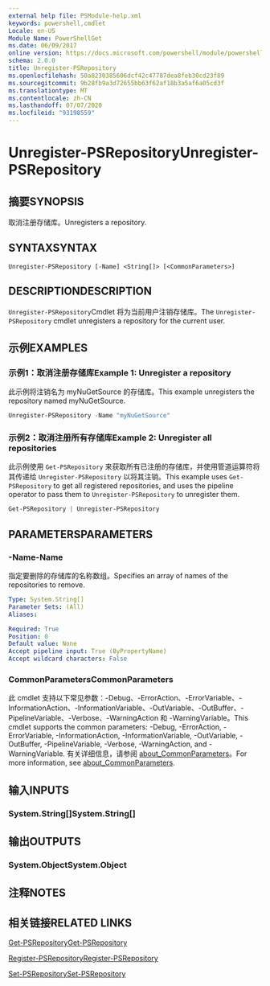 ```yaml
---
external help file: PSModule-help.xml
keywords: powershell,cmdlet
Locale: en-US
Module Name: PowerShellGet
ms.date: 06/09/2017
online version: https://docs.microsoft.com/powershell/module/powershellget/unregister-psrepository?view=powershell-6&WT.mc_id=ps-gethelp
schema: 2.0.0
title: Unregister-PSRepository
ms.openlocfilehash: 50a8230385606dcf42c47787dea8feb30cd23f89
ms.sourcegitcommit: 9b28fb9a3d72655bb63f62af18b3a5af6a05cd3f
ms.translationtype: MT
ms.contentlocale: zh-CN
ms.lasthandoff: 07/07/2020
ms.locfileid: "93198559"
---
```

# <span data-ttu-id="b3ba5-103">Unregister-PSRepository</span><span class="sxs-lookup"><span data-stu-id="b3ba5-103">Unregister-PSRepository</span></span>

## <span data-ttu-id="b3ba5-104">摘要</span><span class="sxs-lookup"><span data-stu-id="b3ba5-104">SYNOPSIS</span></span>
<span data-ttu-id="b3ba5-105">取消注册存储库。</span><span class="sxs-lookup"><span data-stu-id="b3ba5-105">Unregisters a repository.</span></span>

## <span data-ttu-id="b3ba5-106">SYNTAX</span><span class="sxs-lookup"><span data-stu-id="b3ba5-106">SYNTAX</span></span>

```
Unregister-PSRepository [-Name] <String[]> [<CommonParameters>]
```

## <span data-ttu-id="b3ba5-107">DESCRIPTION</span><span class="sxs-lookup"><span data-stu-id="b3ba5-107">DESCRIPTION</span></span>

<span data-ttu-id="b3ba5-108">`Unregister-PSRepository`Cmdlet 将为当前用户注销存储库。</span><span class="sxs-lookup"><span data-stu-id="b3ba5-108">The `Unregister-PSRepository` cmdlet unregisters a repository for the current user.</span></span>

## <span data-ttu-id="b3ba5-109">示例</span><span class="sxs-lookup"><span data-stu-id="b3ba5-109">EXAMPLES</span></span>

### <span data-ttu-id="b3ba5-110">示例1：取消注册存储库</span><span class="sxs-lookup"><span data-stu-id="b3ba5-110">Example 1: Unregister a repository</span></span>

<span data-ttu-id="b3ba5-111">此示例将注销名为 myNuGetSource 的存储库。</span><span class="sxs-lookup"><span data-stu-id="b3ba5-111">This example unregisters the repository named myNuGetSource.</span></span>

```powershell
Unregister-PSRepository -Name "myNuGetSource"
```

### <span data-ttu-id="b3ba5-112">示例2：取消注册所有存储库</span><span class="sxs-lookup"><span data-stu-id="b3ba5-112">Example 2: Unregister all repositories</span></span>

<span data-ttu-id="b3ba5-113">此示例使用 `Get-PSRepository` 来获取所有已注册的存储库，并使用管道运算符将其传递给 `Unregister-PSRepository` 以将其注销。</span><span class="sxs-lookup"><span data-stu-id="b3ba5-113">This example uses `Get-PSRepository` to get all registered repositories, and uses the pipeline operator to pass them to `Unregister-PSRepository` to unregister them.</span></span>

```powershell
Get-PSRepository | Unregister-PSRepository
```

## <span data-ttu-id="b3ba5-114">PARAMETERS</span><span class="sxs-lookup"><span data-stu-id="b3ba5-114">PARAMETERS</span></span>

### <span data-ttu-id="b3ba5-115">-Name</span><span class="sxs-lookup"><span data-stu-id="b3ba5-115">-Name</span></span>

<span data-ttu-id="b3ba5-116">指定要删除的存储库的名称数组。</span><span class="sxs-lookup"><span data-stu-id="b3ba5-116">Specifies an array of names of the repositories to remove.</span></span>

```yaml
Type: System.String[]
Parameter Sets: (All)
Aliases:

Required: True
Position: 0
Default value: None
Accept pipeline input: True (ByPropertyName)
Accept wildcard characters: False
```

### <span data-ttu-id="b3ba5-117">CommonParameters</span><span class="sxs-lookup"><span data-stu-id="b3ba5-117">CommonParameters</span></span>

<span data-ttu-id="b3ba5-118">此 cmdlet 支持以下常见参数：-Debug、-ErrorAction、-ErrorVariable、-InformationAction、-InformationVariable、-OutVariable、-OutBuffer、-PipelineVariable、-Verbose、-WarningAction 和 -WarningVariable。</span><span class="sxs-lookup"><span data-stu-id="b3ba5-118">This cmdlet supports the common parameters: -Debug, -ErrorAction, -ErrorVariable, -InformationAction, -InformationVariable, -OutVariable, -OutBuffer, -PipelineVariable, -Verbose, -WarningAction, and -WarningVariable.</span></span> <span data-ttu-id="b3ba5-119">有关详细信息，请参阅 [about_CommonParameters](https://go.microsoft.com/fwlink/?LinkID=113216)。</span><span class="sxs-lookup"><span data-stu-id="b3ba5-119">For more information, see [about_CommonParameters](https://go.microsoft.com/fwlink/?LinkID=113216).</span></span>

## <span data-ttu-id="b3ba5-120">输入</span><span class="sxs-lookup"><span data-stu-id="b3ba5-120">INPUTS</span></span>

### <span data-ttu-id="b3ba5-121">System.String[]</span><span class="sxs-lookup"><span data-stu-id="b3ba5-121">System.String[]</span></span>

## <span data-ttu-id="b3ba5-122">输出</span><span class="sxs-lookup"><span data-stu-id="b3ba5-122">OUTPUTS</span></span>

### <span data-ttu-id="b3ba5-123">System.Object</span><span class="sxs-lookup"><span data-stu-id="b3ba5-123">System.Object</span></span>

## <span data-ttu-id="b3ba5-124">注释</span><span class="sxs-lookup"><span data-stu-id="b3ba5-124">NOTES</span></span>

## <span data-ttu-id="b3ba5-125">相关链接</span><span class="sxs-lookup"><span data-stu-id="b3ba5-125">RELATED LINKS</span></span>

[<span data-ttu-id="b3ba5-126">Get-PSRepository</span><span class="sxs-lookup"><span data-stu-id="b3ba5-126">Get-PSRepository</span></span>](Get-PSRepository.md)

[<span data-ttu-id="b3ba5-127">Register-PSRepository</span><span class="sxs-lookup"><span data-stu-id="b3ba5-127">Register-PSRepository</span></span>](Register-PSRepository.md)

[<span data-ttu-id="b3ba5-128">Set-PSRepository</span><span class="sxs-lookup"><span data-stu-id="b3ba5-128">Set-PSRepository</span></span>](Set-PSRepository.md)
